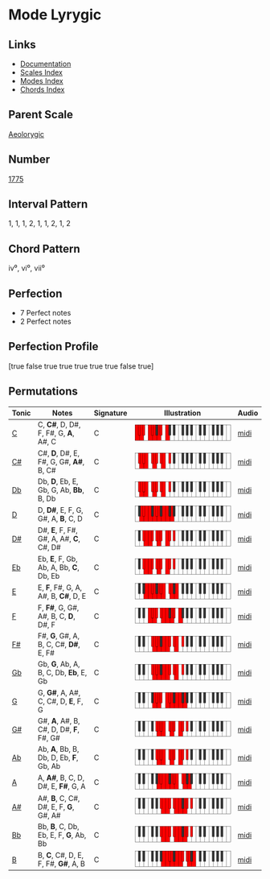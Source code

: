 # Mode Lyrygic

## Links

- [Documentation](README.md)
- [Scales Index](Scales.md)
- [Modes Index](Modes.md)
- [Chords Index](Chords.md)

## Parent Scale

[Aeolorygic](ScaleAeolorygic.md)

## Number

[1775](https://ianring.com/musictheory/scales/1775)

## Interval Pattern

1, 1, 1, 2, 1, 1, 2, 1, 2

## Chord Pattern

iv⁰, vi⁰, vii⁰

## Perfection

- 7 Perfect notes
- 2 Perfect notes

## Perfection Profile

[true false true true true true true false true]

## Permutations

| Tonic | Notes | Signature | Illustration | Audio |
|-------|-------|-----------|--------------|-------|
| [C](ModeCNaturalLyrygic.md) | C, **C#**, D, D#, F, F#, G, **A**, A#, C | C | ![CNaturalLyrygic](ModeCNaturalLyrygic.png) | [midi](https://github.com/edipermadi/music/blob/main/docs/ModeCNaturalLyrygic.mid?raw=true) |
| [C#](ModeCSharpLyrygic.md) | C#, **D**, D#, E, F#, G, G#, **A#**, B, C# | C | ![CSharpLyrygic](ModeCSharpLyrygic.png) | [midi](https://github.com/edipermadi/music/blob/main/docs/ModeCSharpLyrygic.mid?raw=true) |
| [Db](ModeDFlatLyrygic.md) | Db, **D**, Eb, E, Gb, G, Ab, **Bb**, B, Db | C | ![DFlatLyrygic](ModeDFlatLyrygic.png) | [midi](https://github.com/edipermadi/music/blob/main/docs/ModeDFlatLyrygic.mid?raw=true) |
| [D](ModeDNaturalLyrygic.md) | D, **D#**, E, F, G, G#, A, **B**, C, D | C | ![DNaturalLyrygic](ModeDNaturalLyrygic.png) | [midi](https://github.com/edipermadi/music/blob/main/docs/ModeDNaturalLyrygic.mid?raw=true) |
| [D#](ModeDSharpLyrygic.md) | D#, **E**, F, F#, G#, A, A#, **C**, C#, D# | C | ![DSharpLyrygic](ModeDSharpLyrygic.png) | [midi](https://github.com/edipermadi/music/blob/main/docs/ModeDSharpLyrygic.mid?raw=true) |
| [Eb](ModeEFlatLyrygic.md) | Eb, **E**, F, Gb, Ab, A, Bb, **C**, Db, Eb | C | ![EFlatLyrygic](ModeEFlatLyrygic.png) | [midi](https://github.com/edipermadi/music/blob/main/docs/ModeEFlatLyrygic.mid?raw=true) |
| [E](ModeENaturalLyrygic.md) | E, **F**, F#, G, A, A#, B, **C#**, D, E | C | ![ENaturalLyrygic](ModeENaturalLyrygic.png) | [midi](https://github.com/edipermadi/music/blob/main/docs/ModeENaturalLyrygic.mid?raw=true) |
| [F](ModeFNaturalLyrygic.md) | F, **F#**, G, G#, A#, B, C, **D**, D#, F | C | ![FNaturalLyrygic](ModeFNaturalLyrygic.png) | [midi](https://github.com/edipermadi/music/blob/main/docs/ModeFNaturalLyrygic.mid?raw=true) |
| [F#](ModeFSharpLyrygic.md) | F#, **G**, G#, A, B, C, C#, **D#**, E, F# | C | ![FSharpLyrygic](ModeFSharpLyrygic.png) | [midi](https://github.com/edipermadi/music/blob/main/docs/ModeFSharpLyrygic.mid?raw=true) |
| [Gb](ModeGFlatLyrygic.md) | Gb, **G**, Ab, A, B, C, Db, **Eb**, E, Gb | C | ![GFlatLyrygic](ModeGFlatLyrygic.png) | [midi](https://github.com/edipermadi/music/blob/main/docs/ModeGFlatLyrygic.mid?raw=true) |
| [G](ModeGNaturalLyrygic.md) | G, **G#**, A, A#, C, C#, D, **E**, F, G | C | ![GNaturalLyrygic](ModeGNaturalLyrygic.png) | [midi](https://github.com/edipermadi/music/blob/main/docs/ModeGNaturalLyrygic.mid?raw=true) |
| [G#](ModeGSharpLyrygic.md) | G#, **A**, A#, B, C#, D, D#, **F**, F#, G# | C | ![GSharpLyrygic](ModeGSharpLyrygic.png) | [midi](https://github.com/edipermadi/music/blob/main/docs/ModeGSharpLyrygic.mid?raw=true) |
| [Ab](ModeAFlatLyrygic.md) | Ab, **A**, Bb, B, Db, D, Eb, **F**, Gb, Ab | C | ![AFlatLyrygic](ModeAFlatLyrygic.png) | [midi](https://github.com/edipermadi/music/blob/main/docs/ModeAFlatLyrygic.mid?raw=true) |
| [A](ModeANaturalLyrygic.md) | A, **A#**, B, C, D, D#, E, **F#**, G, A | C | ![ANaturalLyrygic](ModeANaturalLyrygic.png) | [midi](https://github.com/edipermadi/music/blob/main/docs/ModeANaturalLyrygic.mid?raw=true) |
| [A#](ModeASharpLyrygic.md) | A#, **B**, C, C#, D#, E, F, **G**, G#, A# | C | ![ASharpLyrygic](ModeASharpLyrygic.png) | [midi](https://github.com/edipermadi/music/blob/main/docs/ModeASharpLyrygic.mid?raw=true) |
| [Bb](ModeBFlatLyrygic.md) | Bb, **B**, C, Db, Eb, E, F, **G**, Ab, Bb | C | ![BFlatLyrygic](ModeBFlatLyrygic.png) | [midi](https://github.com/edipermadi/music/blob/main/docs/ModeBFlatLyrygic.mid?raw=true) |
| [B](ModeBNaturalLyrygic.md) | B, **C**, C#, D, E, F, F#, **G#**, A, B | C | ![BNaturalLyrygic](ModeBNaturalLyrygic.png) | [midi](https://github.com/edipermadi/music/blob/main/docs/ModeBNaturalLyrygic.mid?raw=true) |
